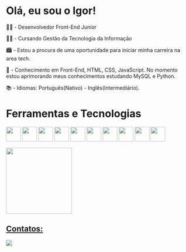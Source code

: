 # Olá, eu sou o Igor!

👨‍💻 - Desenvolvedor Front-End Junior

👨‍🎓 - Cursando Gestão da Tecnologia da Informação

🏙 - Estou a procura de uma oportunidade para iniciar minha carreira na area tech.

🚀 - Conhecimento em Front-End, HTML, CSS, JavaScript. No momento estou aprimorando meus conhecimentos estudando MySQL e Python.

📚 - Idiomas: Português(Nativo) - Inglês(Intermediário).

# Ferramentas e Tecnologias 
<img loading="lazy" src="https://cdn.jsdelivr.net/gh/devicons/devicon/icons/git/git-original.svg" width="40" height="40"/> <img src="https://cdn.jsdelivr.net/gh/devicons/devicon/icons/javascript/javascript-original.svg" width="40" height="40" /> 
<img src="https://cdn.jsdelivr.net/gh/devicons/devicon/icons/nextjs/nextjs-original.svg" width="40" height="40" />
<img src="https://cdn.jsdelivr.net/gh/devicons/devicon/icons/nodejs/nodejs-original.svg" width="40" height="40" /> 
<img src="https://cdn.jsdelivr.net/gh/devicons/devicon/icons/python/python-original-wordmark.svg" width="40" height="40" />
<img src="https://cdn.jsdelivr.net/gh/devicons/devicon/icons/typescript/typescript-original.svg" width="40" height="40" />
<img src="https://cdn.jsdelivr.net/gh/devicons/devicon/icons/vuejs/vuejs-original-wordmark.svg" width="40" height="40" />
<img src="https://cdn.jsdelivr.net/gh/devicons/devicon/icons/vscode/vscode-plain-wordmark.svg" width="40" height="40" />
<img src="https://cdn.jsdelivr.net/gh/devicons/devicon/icons/sass/sass-original.svg" width="40" height="40" />
<img src="https://cdn.jsdelivr.net/gh/devicons/devicon/icons/mysql/mysql-original-wordmark.svg" width="40" height="40" />

<div>
<a href="https://github.com/iguinhoNTC">
<img loading="lazy" height="180em" src="https://github-readme-stats.vercel.app/api/top-langs/?username=iguinhoNTC&layout=compact&langs_count=7&theme=dracula"/>
</div>


## Contatos:

<div>
<a href="https://www.linkedin.com/in/ihms" target="_blank"><img loading="lazy" src="https://img.shields.io/badge/-LinkedIn-%230077B5?style=for-the-badge&logo=linkedin&logoColor=white" target="_blank"></a>   
</div>
